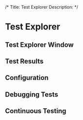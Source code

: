 /*
Title: Test Explorer
Description: 
*/

# Test Explorer

## Test Explorer Window

## Test Results

## Configuration

## Debugging Tests

## Continuous Testing
